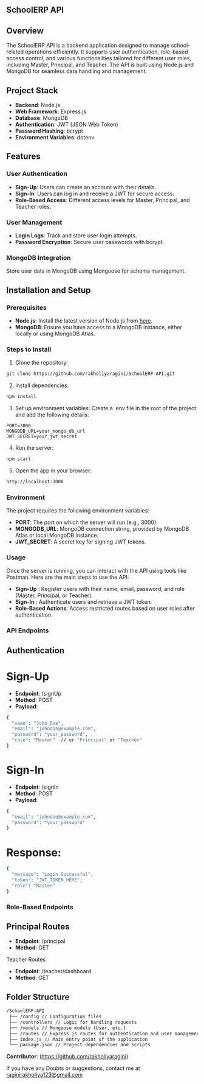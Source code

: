 ## SchoolERP API


## Overview

The SchoolERP API is a backend application designed to manage school-related operations efficiently. It supports user authentication, role-based access control, and various functionalities tailored for different user roles, including Master, Principal, and Teacher. The API is built using Node.js and MongoDB for seamless data handling and management.

## Project Stack
- **Backend**: Node.js
- **Web Framework**: Express.js
- **Database**: MongoDB
- **Authentication**: JWT (JSON Web Token)
- **Password Hashing**: bcrypt
- **Environment Variables**: dotenv


## Features

### User Authentication
- **Sign-Up**: Users can create an account with their details.
- **Sign-In**: Users can log in and receive a JWT for secure access.
- **Role-Based Access**: Different access levels for Master, Principal, and Teacher roles.

### User Management

- **Login Logs**: Track and store user login attempts.
- **Password Encryption**: Secure user passwords with bcrypt.

### MongoDB Integration

Store user data in MongoDB using Mongoose for schema management.

## Installation and Setup

### Prerequisites

- **Node.js**: Install the latest version of Node.js from [here](https://nodejs.org/).
- **MongoDB**: Ensure you have access to a MongoDB instance, either locally or using MongoDB Atlas.

### Steps to Install

1. Clone the repository:
   
```bash
git clone https://github.com/rakholiyaragini/SchoolERP-API.git
```


2. Install dependencies:

```bash
npm install
```

3. Set up environment variables: Create a .env file in the root of the project and add the following details:

```plaintext
PORT=3000
MONGODB_URL=your_mongo_db_url
JWT_SECRET=your_jwt_secret
```
4. Run the server:

```bash
npm start
```
5. Open the app in your browser:
```bash
http://localhost:3008
```

### Environment 

The project requires the following environment variables:

- **PORT**: The port on which the server will run (e.g., 3000).
- **MONGODB_URL**: MongoDB connection string, provided by MongoDB Atlas or local MongoDB instance.
- **JWT_SECRET**: A secret key for signing JWT tokens.

### Usage
Once the server is running, you can interact with the API using tools like Postman. Here are the main steps to use the API:

- **Sign-Up** : Register users with their name, email, password, and role (Master, Principal, or Teacher).
- **Sign-In** : Authenticate users and retrieve a JWT token.
- **Role-Based Actions**: Access restricted routes based on user roles after authentication.

### API Endpoints

## Authentication

# Sign-Up

- **Endpoint**: /signUp
- **Method**: POST
- **Payload**:
```bash
{
  "name": "John Doe",
  "email": "johndoe@example.com",
  "password": "your_password",
  "role": "Master"  // or "Principal" or "Teacher"
}
```

# Sign-In
- **Endpoint**: /signIn
- **Method**: POST
- **Payload**:

```bash
{
  "email": "johndoe@example.com",
  "password": "your_password"
}
```

# Response:

```bash
{
  "message": "Login Successful",
  "token": "JWT_TOKEN_HERE",
  "role": "Master"
}
```

### Role-Based Endpoints

## Principal Routes

- **Endpoint**: /principal
- **Method**: GET

Teacher Routes

- **Endpoint**: /teacher/dashboard
- **Method**: GET

## Folder Structure
``` bash
/SchoolERP-API
 ├── /config // Configuration files
 ├── /controllers // Logic for handling requests
 ├── /models // Mongoose models (User, etc.)
 ├── /routes // Express.js routes for authentication and user management
 ├── index.js // Main entry point of the application
 └── package.json // Project dependencies and scripts
 ```

**Contributor**: (https://github.com/rakholiyaragini)

If you have any Doubts or suggestions,  contact me at raginirakholiya123@gmail.com


